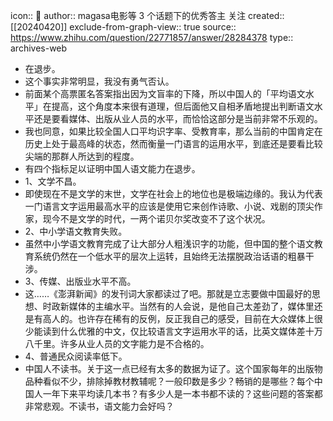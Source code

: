 icon:: 💾
author:: magasa电影等 3 个话题下的优秀答主 关注
created:: [[20240420]]
exclude-from-graph-view:: true
source:: https://www.zhihu.com/question/22771857/answer/28284378
type:: archives-web

- 在退步。
- 这个事实非常明显，我没有勇气否认。
- 前面某个高票匿名答案指出因为文盲率的下降，所以中国人的「平均语文水平」在提高，这个角度本来很有道理，但后面他又自相矛盾地提出判断语文水平还是要看媒体、出版从业人员的水平，而恰恰这部分是当前非常不乐观的。
- 我也同意，如果比较全国人口平均识字率、受教育率，那么当前的中国肯定在历史上处于最高峰的状态，然而衡量一门语言的运用水平，到底还是要看比较尖端的那群人所达到的程度。
- 有四个指标足以证明中国人语文能力在退步。
- 1、文学不昌。
- 即使现在不是文学的末世，文学在社会上的地位也是极端边缘的。我认为代表一门语言文字运用最高水平的应该是使用它来创作诗歌、小说、戏剧的顶尖作家，现今不是文学的时代，一两个诺贝尔奖改变不了这个状况。
- 2、中小学语文教育失败。
- 虽然中小学语文教育完成了让大部分人粗浅识字的功能，但中国的整个语文教育系统仍然在一个低水平的层次上运转，且始终无法摆脱政治话语的粗暴干涉。
- 3、传媒、出版业水平不高。
- 这……《澎湃新闻》的发刊词大家都读过了吧。那就是立志要做中国最好的思想、时政新媒体的主编水平。当然有的人会说，是他自己太差劲了，媒体里还是有高人的。也许存在稀有的反例，反正我自己的感受，目前在大众媒体上很少能读到什么优雅的中文，仅比较语言文字运用水平的话，比英文媒体差十万八千里。许多从业人员的文字能力是不合格的。
- 4、普通民众阅读率低下。
- 中国人不读书。关于这一点已经有太多的数据为证了。这个国家每年的出版物品种看似不少，排除掉教材教辅呢？一般印数是多少？畅销的是哪些？每个中国人一年下来平均读几本书？有多少人是一本书都不读的？这些问题的答案都非常悲观。不读书，语文能力会好吗？